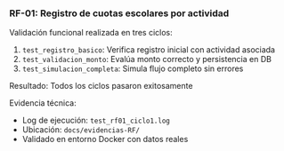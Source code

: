 ### RF-01: Registro de cuotas escolares por actividad

Validación funcional realizada en tres ciclos:

1. `test_registro_basico`: Verifica registro inicial con actividad asociada
2. `test_validacion_monto`: Evalúa monto correcto y persistencia en DB
3. `test_simulacion_completa`: Simula flujo completo sin errores

Resultado: Todos los ciclos pasaron exitosamente

Evidencia técnica:
- Log de ejecución: `test_rf01_ciclo1.log`
- Ubicación: `docs/evidencias-RF/`
- Validado en entorno Docker con datos reales
